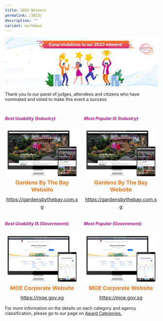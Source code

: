 ```yaml
---
title: 2023 Winners
permalink: /2023/
description: ""
variant: markdown
---
```

<style type="text/css">
.content h5 {
    color: #B41E8E;
    font-weight: 700;
}
.winner {
    font-size: 1.125rem;
    color: #F47920;
    font-weight: 700;
    line-height: 1.3 !important;
    margin-top: 0;
    margin-bottom: 8px;
	text-align:center;
}
.classification {
    font-size: 1rem;
    color: #667085;
    line-height: 1.5 !important;
	text-align:center;
}
.grid-container {
    display: grid;
    gap: 1rem;
    grid-template-columns: repeat(auto-fit, minmax(12rem, 4fr));
    justify-content: center;
    padding-top: 12px;
}
.grid-container figure {
    margin-left: 0;
    margin-right: 16px;
}
.grid-container .media+.media {
    border: 0 none !important;
    margin-top: 0 !important;
    padding: 0 !important;
}
</style>
<div><img alt="Congratulations to our winners!" src="/images/congrats_banner.png"></div>
<p>Thank you to our panel of judges, attendees and citizens who have nominated and voted to make this event a success.</p>
<div class="grid-container">
	<div class="content">
		<h5 class="has-text-centered">Best Usability (Industry)</h5>
        <div><img alt="" src="/images/industry_gbtb.png"></div>
		<div class="winner">Gardens By The Bay Website</div>
		<div class="classification"><a target="_blank" href="https://gardensbythebay.com.sg">https://gardensbythebay.com.sg</a></div>
	</div>
    <div class="content">
		<h5 class="has-text-centered">Most Popular IS (Industry)</h5>
        <div><img alt="" src="/images/industry_gbtb.png"></div>
		<div class="winner">Gardens By The Bay Website</div>
		<div class="classification"><a target="_blank" href="https://gardensbythebay.com.sg">https://gardensbythebay.com.sg</a></div>
	</div>
	<div class="content">
        <h5 class="has-text-centered">Best Usability IS (Government)</h5>
		<div><img alt="" src="/images/gov_moe.png"></div>
		<div class="winner">MOE Corporate Website</div>
		<div class="classification"><a target="_blank" href="https://moe.gov.sg">https://moe.gov.sg</a></div>
	</div>
    <div class="content">
        <h5 class="has-text-centered">Most Popular (Government)</h5>
		<div><img alt="" src="/images/gov_moe.png"></div>
		<div class="winner">MOE Corporate Website</div>
		<div class="classification"><a target="_blank" href="https://moe.gov.sg">https://moe.gov.sg</a></div>
	</div>
</div>
<p>For more information on the details on each category and agency classification, please go to our page on <a aria-label="Link to Award Categories page" href="/award-categories/">Award Categories.</a></p>